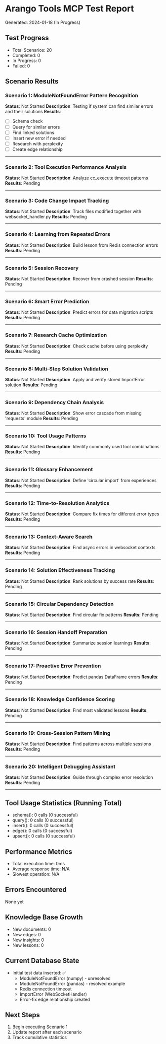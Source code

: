 # Arango Tools MCP Test Report
Generated: 2024-01-18 (In Progress)

## Test Progress
- Total Scenarios: 20
- Completed: 0
- In Progress: 0
- Failed: 0

## Scenario Results

### Scenario 1: ModuleNotFoundError Pattern Recognition
**Status**: Not Started
**Description**: Testing if system can find similar errors and their solutions
**Results**: 
- [ ] Schema check
- [ ] Query for similar errors
- [ ] Find linked solutions
- [ ] Insert new error if needed
- [ ] Research with perplexity
- [ ] Create edge relationship

---

### Scenario 2: Tool Execution Performance Analysis
**Status**: Not Started
**Description**: Analyze cc_execute timeout patterns
**Results**: Pending

---

### Scenario 3: Code Change Impact Tracking
**Status**: Not Started
**Description**: Track files modified together with websocket_handler.py
**Results**: Pending

---

### Scenario 4: Learning from Repeated Errors
**Status**: Not Started
**Description**: Build lesson from Redis connection errors
**Results**: Pending

---

### Scenario 5: Session Recovery
**Status**: Not Started
**Description**: Recover from crashed session
**Results**: Pending

---

### Scenario 6: Smart Error Prediction
**Status**: Not Started
**Description**: Predict errors for data migration scripts
**Results**: Pending

---

### Scenario 7: Research Cache Optimization
**Status**: Not Started
**Description**: Check cache before using perplexity
**Results**: Pending

---

### Scenario 8: Multi-Step Solution Validation
**Status**: Not Started
**Description**: Apply and verify stored ImportError solution
**Results**: Pending

---

### Scenario 9: Dependency Chain Analysis
**Status**: Not Started
**Description**: Show error cascade from missing 'requests' module
**Results**: Pending

---

### Scenario 10: Tool Usage Patterns
**Status**: Not Started
**Description**: Identify commonly used tool combinations
**Results**: Pending

---

### Scenario 11: Glossary Enhancement
**Status**: Not Started
**Description**: Define 'circular import' from experiences
**Results**: Pending

---

### Scenario 12: Time-to-Resolution Analytics
**Status**: Not Started
**Description**: Compare fix times for different error types
**Results**: Pending

---

### Scenario 13: Context-Aware Search
**Status**: Not Started
**Description**: Find async errors in websocket contexts
**Results**: Pending

---

### Scenario 14: Solution Effectiveness Tracking
**Status**: Not Started
**Description**: Rank solutions by success rate
**Results**: Pending

---

### Scenario 15: Circular Dependency Detection
**Status**: Not Started
**Description**: Find circular fix patterns
**Results**: Pending

---

### Scenario 16: Session Handoff Preparation
**Status**: Not Started
**Description**: Summarize session learnings
**Results**: Pending

---

### Scenario 17: Proactive Error Prevention
**Status**: Not Started
**Description**: Predict pandas DataFrame errors
**Results**: Pending

---

### Scenario 18: Knowledge Confidence Scoring
**Status**: Not Started
**Description**: Find most validated lessons
**Results**: Pending

---

### Scenario 19: Cross-Session Pattern Mining
**Status**: Not Started
**Description**: Find patterns across multiple sessions
**Results**: Pending

---

### Scenario 20: Intelligent Debugging Assistant
**Status**: Not Started
**Description**: Guide through complex error resolution
**Results**: Pending

---

## Tool Usage Statistics (Running Total)
- schema(): 0 calls (0 successful)
- query(): 0 calls (0 successful)
- insert(): 0 calls (0 successful)
- edge(): 0 calls (0 successful)
- upsert(): 0 calls (0 successful)

## Performance Metrics
- Total execution time: 0ms
- Average response time: N/A
- Slowest operation: N/A

## Errors Encountered
None yet

## Knowledge Base Growth
- New documents: 0
- New edges: 0
- New insights: 0
- New lessons: 0

## Current Database State
- Initial test data inserted: ✅
  - ModuleNotFoundError (numpy) - unresolved
  - ModuleNotFoundError (pandas) - resolved example
  - Redis connection timeout
  - ImportError (WebSocketHandler)
  - Error-fix edge relationship created

## Next Steps
1. Begin executing Scenario 1
2. Update report after each scenario
3. Track cumulative statistics